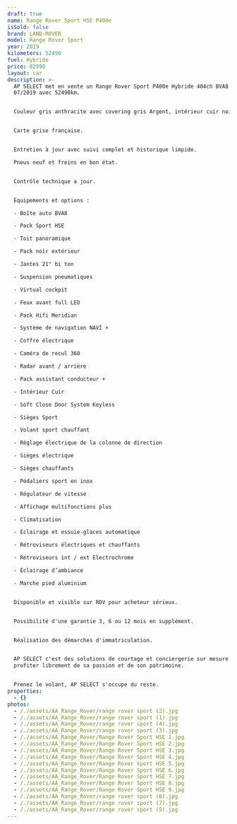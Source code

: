 ```yaml
---
draft: true
name: Range Rover Sport HSE P400e
isSold: false
brand: LAND-ROVER
model: Range Rover Sport
year: 2019
kilometers: 52490
fuel: Hybride
price: 82990
layout: car
description: >-
  AP SELECT met en vente un Range Rover Sport P400e Hybride 404ch BVA8 du
  07/2019 avec 52490km.


  Couleur gris anthracite avec covering gris Argent, intérieur cuir noir.


  Carte grise française.


  Entretien à jour avec suivi complet et historique limpide.

  Pneus neuf et freins en bon état.


  Contrôle technique a jour.


  Équipements et options :

  - Boîte auto BVA8

  - Pack Sport HSE

  - Toit panoramique

  - Pack noir extérieur

  - Jantes 21" bi ton

  - Suspension pneumatiques

  - Virtual cockpit

  - Feux avant full LED

  - Pack Hifi Meridian

  - Système de navigation NAVI +

  - Coffre électrique

  - Caméra de recul 360

  - Radar avant / arrière

  - Pack assistant conducteur +

  - Intérieur Cuir

  - Soft Close Door System Keyless

  - Sièges Sport

  - Volant sport chauffant

  - Réglage électrique de la colonne de direction

  - Sièges électrique

  - Sièges chauffants

  - Pédaliers sport en inox

  - Régulateur de vitesse

  - Affichage multifonctions plus

  - Climatisation

  - Éclairage et essuie-glaces automatique

  - Rétroviseurs électriques et chauffants

  - Rétroviseurs int / ext Electrochrome

  - Éclairage d’ambiance

  - Marche pied aluminium


  Disponible et visible sur RDV pour acheteur sérieux.


  Possibilité d'une garantie 3, 6 ou 12 mois en supplément.


  Réalisation des démarches d'immatriculation.


  AP SELECT c'est des solutions de courtage et conciergerie sur mesure pour
  profiter librement de sa passion et de son patrimoine.


  Prenez le volant, AP SELECT s'occupe du reste.
properties:
  - {}
photos:
  - /./assets/AA_Range_Rover/range rover sport (2).jpg
  - /./assets/AA_Range_Rover/range rover sport (1).jpg
  - /./assets/AA_Range_Rover/range rover sport (4).jpg
  - /./assets/AA_Range_Rover/range rover sport (3).jpg
  - /./assets/AA_Range_Rover/Range Rover Sport HSE 1.jpg
  - /./assets/AA_Range_Rover/Range Rover Sport HSE 2.jpg
  - /./assets/AA_Range_Rover/Range Rover Sport HSE 3.jpg
  - /./assets/AA_Range_Rover/Range Rover Sport HSE 4.jpg
  - /./assets/AA_Range_Rover/Range Rover Sport HSE 5.jpg
  - /./assets/AA_Range_Rover/Range Rover Sport HSE 6.jpg
  - /./assets/AA_Range_Rover/Range Rover Sport HSE 7.jpg
  - /./assets/AA_Range_Rover/Range Rover Sport HSE 8.jpg
  - /./assets/AA_Range_Rover/Range Rover Sport HSE 9.jpg
  - /./assets/AA_Range_Rover/range rover sport (6).jpg
  - /./assets/AA_Range_Rover/range rover sport (7).jpg
  - /./assets/AA_Range_Rover/range rover sport (5).jpg
---
```





